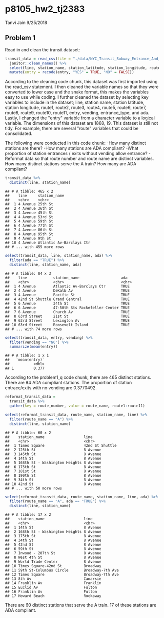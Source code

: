 p8105\_hw2\_tj2383
================
Tanvi Jain
9/25/2018

Problem 1
---------

Read in and clean the transit dataset:

``` r
transit_data = read_csv(file = "./data/NYC_Transit_Subway_Entrance_And_Exit_Data.csv", col_types = "cccddcccccccccccccccccccccccddcc") %>% 
  janitor::clean_names() %>%
  select(line, station_name, station_latitude, station_longitude, route1:route11, entry, vending, entrance_type, ada) %>%
  mutate(entry = recode(entry, "YES" = TRUE, "NO" = FALSE))
```

According to the cleaning code chunk, this dataset was first imported using the read\_csv statement. I then cleaned the variable names so that they were converted to lower case and the snake format, this makes the variables easy to use while coding. I further cleaned the dataset by selecting key variables to include in the dataset; line, station name, station latitude, station longitude, route1, route2, route3, route4, route5, route6, route7, route8, route9, route10, route11, entry, vending, entrance\_type, and ada. Lastly, I changed the "entry" variable from a character variable to a logical variable. The dimensions of this dataset are 1868, 19. This dataset is still not tidy. For example, there are several "route" variables that could be consolidated.

The following were conducted in this code chunk: -How many distinct stations are there? -How many stations are ADA compliant? -What proportion of station entrances / exits without vending allow entrance? -Reformat data so that route number and route name are distinct variables. How many distinct stations serve the A train? How many are ADA compliant?

``` r
transit_data %>% 
  distinct(line, station_name) 
```

    ## # A tibble: 465 x 2
    ##    line     station_name            
    ##    <chr>    <chr>                   
    ##  1 4 Avenue 25th St                 
    ##  2 4 Avenue 36th St                 
    ##  3 4 Avenue 45th St                 
    ##  4 4 Avenue 53rd St                 
    ##  5 4 Avenue 59th St                 
    ##  6 4 Avenue 77th St                 
    ##  7 4 Avenue 86th St                 
    ##  8 4 Avenue 95th St                 
    ##  9 4 Avenue 9th St                  
    ## 10 4 Avenue Atlantic Av-Barclays Ctr
    ## # ... with 455 more rows

``` r
select(transit_data, line, station_name, ada) %>% 
  filter(ada == "TRUE") %>% 
  distinct(line, station_name, ada)
```

    ## # A tibble: 84 x 3
    ##    line            station_name                   ada  
    ##    <chr>           <chr>                          <chr>
    ##  1 4 Avenue        Atlantic Av-Barclays Ctr       TRUE 
    ##  2 4 Avenue        DeKalb Av                      TRUE 
    ##  3 4 Avenue        Pacific St                     TRUE 
    ##  4 42nd St Shuttle Grand Central                  TRUE 
    ##  5 6 Avenue        34th St                        TRUE 
    ##  6 6 Avenue        47-50th Sts Rockefeller Center TRUE 
    ##  7 6 Avenue        Church Av                      TRUE 
    ##  8 63rd Street     21st St                        TRUE 
    ##  9 63rd Street     Lexington Av                   TRUE 
    ## 10 63rd Street     Roosevelt Island               TRUE 
    ## # ... with 74 more rows

``` r
select(transit_data, entry, vending) %>% 
  filter(vending == "NO") %>% 
  summarize(mean(entry))
```

    ## # A tibble: 1 x 1
    ##   `mean(entry)`
    ##           <dbl>
    ## 1         0.377

According to the problem1\_q code chunk, there are 465 distinct stations. There are 84 ADA compliant stations. The proportion of station entrace/exits with no vending are 0.3770492.

``` r
reformat_transit_data = 
  transit_data %>% 
  gather(key = route_number, value = route_name, route1:route11)

select(reformat_transit_data, route_name, station_name, line) %>% 
  filter(route_name == "A") %>% 
  distinct(line, station_name)
```

    ## # A tibble: 60 x 2
    ##    station_name                  line           
    ##    <chr>                         <chr>          
    ##  1 Times Square                  42nd St Shuttle
    ##  2 125th St                      8 Avenue       
    ##  3 145th St                      8 Avenue       
    ##  4 14th St                       8 Avenue       
    ##  5 168th St - Washington Heights 8 Avenue       
    ##  6 175th St                      8 Avenue       
    ##  7 181st St                      8 Avenue       
    ##  8 190th St                      8 Avenue       
    ##  9 34th St                       8 Avenue       
    ## 10 42nd St                       8 Avenue       
    ## # ... with 50 more rows

``` r
select(reformat_transit_data, route_name, station_name, line, ada) %>% 
  filter(route_name == "A", ada == "TRUE") %>% 
  distinct(line, station_name)
```

    ## # A tibble: 17 x 2
    ##    station_name                  line            
    ##    <chr>                         <chr>           
    ##  1 14th St                       8 Avenue        
    ##  2 168th St - Washington Heights 8 Avenue        
    ##  3 175th St                      8 Avenue        
    ##  4 34th St                       8 Avenue        
    ##  5 42nd St                       8 Avenue        
    ##  6 59th St                       8 Avenue        
    ##  7 Inwood - 207th St             8 Avenue        
    ##  8 West 4th St                   8 Avenue        
    ##  9 World Trade Center            8 Avenue        
    ## 10 Times Square-42nd St          Broadway        
    ## 11 59th St-Columbus Circle       Broadway-7th Ave
    ## 12 Times Square                  Broadway-7th Ave
    ## 13 8th Av                        Canarsie        
    ## 14 Franklin Av                   Franklin        
    ## 15 Euclid Av                     Fulton          
    ## 16 Franklin Av                   Fulton          
    ## 17 Howard Beach                  Rockaway

There are 60 distinct stations that serve the A train. 17 of these stations are ADA compliant.
